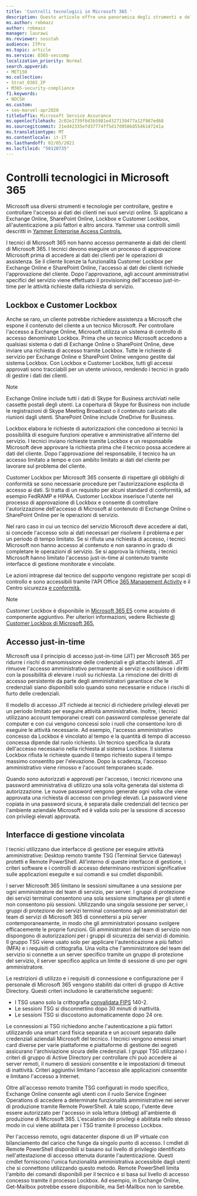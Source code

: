 ```yaml
---
title: 'Controlli tecnologici in Microsoft 365 '
description: Questo articolo offre una panoramica degli strumenti e delle tecnologie usati da Microsoft per il controllo tecnologico in Microsoft 365.
ms.author: robmazz
author: robmazz
manager: laurawi
ms.reviewer: sosstah
audience: ITPro
ms.topic: article
ms.service: O365-seccomp
localization_priority: Normal
search.appverid:
- MET150
ms.collection:
- Strat_O365_IP
- M365-security-compliance
f1.keywords:
- NOCSH
ms.custom:
- seo-marvel-apr2020
titleSuffix: Microsoft Service Assurance
ms.openlocfilehash: 2c02e1739f6d3b5981e4327139477a12f987ed68
ms.sourcegitcommit: 21ed42335efd37774ff5d17d9586d5546147241a
ms.translationtype: MT
ms.contentlocale: it-IT
ms.lasthandoff: 02/05/2021
ms.locfileid: "50120735"
---
```

# <a name="technology-controls-in-microsoft-365"></a>Controlli tecnologici in Microsoft 365 

Microsoft usa diversi strumenti e tecnologie per controllare, gestire e controllare l'accesso ai dati dei clienti nei suoi servizi online. Si applicano a Exchange Online, SharePoint Online, Lockbox e Customer Lockbox, all'autenticazione a più fattori e altro ancora. Yammer usa controlli simili descritti in [Yammer Enterprise Access Controls.](assurance-yammer-enterprise-access-controls.md)

I tecnici di Microsoft 365 non hanno accesso permanente ai dati dei clienti di Microsoft 365. I tecnici devono eseguire un processo di approvazione Microsoft prima di accedere ai dati dei clienti per le operazioni di assistenza. Se il cliente licenze la funzionalità Customer Lockbox per Exchange Online e SharePoint Online, l'accesso ai dati dei clienti richiede l'approvazione del cliente. Dopo l'approvazione, agli account amministrativi specifici del servizio viene effettuato il provisioning dell'accesso just-in-time per le attività richieste dalla richiesta di servizio.

## <a name="lockbox-and-customer-lockbox"></a>Lockbox e Customer Lockbox

Anche se raro, un cliente potrebbe richiedere assistenza a Microsoft che espone il contenuto del cliente a un tecnico Microsoft. Per controllare l'accesso a Exchange Online, Microsoft utilizza un sistema di controllo di accesso denominato Lockbox. Prima che un tecnico Microsoft accedono a qualsiasi sistema o dati di Exchange Online o SharePoint Online, deve inviare una richiesta di accesso tramite Lockbox. Tutte le richieste di servizio per Exchange Online e SharePoint Online vengono gestite dal sistema Lockbox. Con Lockbox e Customer Lockbox, tutti gli accessi approvati sono tracciabili per un utente univoco, rendendo i tecnici in grado di gestire i dati dei clienti.

> [!NOTE]
> Exchange Online include tutti i dati di Skype for Business archiviati nelle cassette postali degli utenti. La copertura di Skype for Business non include le registrazioni di Skype Meeting Broadcast o il contenuto caricato alle riunioni dagli utenti. SharePoint Online include OneDrive for Business.

Lockbox elabora le richieste di autorizzazioni che concedono ai tecnici la possibilità di eseguire funzioni operative e amministrative all'interno del servizio. I tecnici inviano richieste tramite Lockbox e un responsabile Microsoft deve approvare la richiesta prima che il tecnico possa accedere ai dati del cliente. Dopo l'approvazione del responsabile, il tecnico ha un accesso limitato a tempo e con ambito limitato ai dati del cliente per lavorare sul problema del cliente.

Customer Lockbox per Microsoft 365 consente di rispettare gli obblighi di conformità se sono necessarie procedure per l'autorizzazione esplicita di accesso ai dati. Si tratta di un requisito per alcuni standard di conformità, ad esempio FedRAMP e HIPAA. Customer Lockbox inserisce l'utente nel processo di approvazione di Lockbox e consente di controllare l'autorizzazione dell'accesso di Microsoft al contenuto di Exchange Online o SharePoint Online per le operazioni di servizio.

Nel raro caso in cui un tecnico del servizio Microsoft deve accedere ai dati, si concede l'accesso solo ai dati necessari per risolvere il problema e per un periodo di tempo limitato. Se si rifiuta una richiesta di accesso, i tecnici Microsoft non hanno accesso al contenuto e non saranno in grado di completare le operazioni di servizio. Se si approva la richiesta, i tecnici Microsoft hanno limitato l'accesso just-in-time al contenuto tramite interfacce di gestione monitorate e vincolate.

Le azioni intraprese dal tecnico del supporto vengono registrate per scopi di controllo e sono accessibili tramite l'API Office [365 Management Activity](/office/office-365-management-api/get-started-with-office-365-management-apis) e il Centro sicurezza [e conformità.](https://protection.office.com/)

>[!NOTE]
> Customer Lockbox è disponibile in [Microsoft 365 E5](https://products.office.com/business/office-365-enterprise-e5-business-software) come acquisto di componente aggiuntivo. Per ulteriori informazioni, vedere Richieste [di Customer Lockbox di Microsoft 365.](https://support.office.com/article/Office-365-Customer-Lockbox-Requests-36f9cdd1-e64c-421b-a7e4-4a54d16440a2)

## <a name="just-in-time-access"></a>Accesso just-in-time

Microsoft usa il principio di accesso just-in-time (JIT) per Microsoft 365 per ridurre i rischi di manomissione delle credenziali e gli attacchi laterali. JIT rimuove l'accesso amministrativo permanente ai servizi e sostituisce i diritti con la possibilità di elevare i ruoli su richiesta. La rimozione dei diritti di accesso persistente da parte degli amministratori garantisce che le credenziali siano disponibili solo quando sono necessarie e riduce i rischi di furto delle credenziali.

Il modello di accesso JIT richiede ai tecnici di richiedere privilegi elevati per un periodo limitato per eseguire attività amministrative. Inoltre, i tecnici utilizzano account temporanei creati con password complesse generate dal computer e con cui vengono concessi solo i ruoli che consentono loro di eseguire le attività necessarie. Ad esempio, l'accesso amministrativo concesso da Lockbox è vincolato al tempo e la quantità di tempo di accesso concessa dipende dal ruolo richiesto. Un tecnico specifica la durata dell'accesso necessario nella richiesta al sistema Lockbox. Il sistema Lockbox rifiuta le richieste quando il tempo richiesto supera il tempo massimo consentito per l'elevazione. Dopo la scadenza, l'accesso amministrativo viene rimosso e l'account temporaneo scade.

Quando sono autorizzati e approvati per l'accesso, i tecnici ricevono una password amministrativa di utilizzo una sola volta generata dal sistema di autorizzazione. Le nuove password vengono generate ogni volta che viene approvata una richiesta di accesso con privilegi elevati. La password viene copiata in una password sicura, è separata dalle credenziali del tecnico per l'ambiente aziendale Microsoft ed è valida solo per la sessione di accesso con privilegi elevati approvata.

## <a name="constrained-management-interfaces"></a>Interfacce di gestione vincolata

I tecnici utilizzano due interfacce di gestione per eseguire attività amministrative: Desktop remoto tramite TSG (Terminal Service Gateway) protetti e Remote PowerShell. All'interno di queste interfacce di gestione, i criteri software e i controlli di accesso determinano restrizioni significative sulle applicazioni eseguite e sui comandi e sui cmdlet disponibili.

I server Microsoft 365 limitano le sessioni simultanee a una sessione per ogni amministratore del team di servizio, per server. I gruppi di protezione dei servizi terminal consentono una sola sessione simultanea per gli utenti e non consentono più sessioni. Utilizzando una singola sessione per server, i gruppi di protezione dei servizi terminal consentono agli amministratori del team di servizi di Microsoft 365 di connettersi a più server contemporaneamente, in modo che gli amministratori possano svolgere efficacemente le proprie funzioni. Gli amministratori del team di servizio non dispongono di autorizzazioni per i gruppi di sicurezza dei servizi di dominio. Il gruppo TSG viene usato solo per applicare l'autenticazione a più fattori (MFA) e i requisiti di crittografia. Una volta che l'amministratore del team del servizio si connette a un server specifico tramite un gruppo di protezione del servizio, il server specifico applica un limite di sessione di uno per ogni amministratore.

Le restrizioni di utilizzo e i requisiti di connessione e configurazione per il personale di Microsoft 365 vengono stabiliti dai criteri di gruppo di Active Directory. Questi criteri includono le caratteristiche seguenti:

- I TSG usano solo la crittografia [convalidata FIPS](https://www.microsoft.com/TrustCenter/Compliance/FIPS) 140-2.
- Le sessioni TSG si disconnettino dopo 30 minuti di inattività.
- Le sessioni TSG si discostono automaticamente dopo 24 ore.

Le connessioni ai TSG richiedono anche l'autenticazione a più fattori utilizzando una smart card fisica separata e un account separato dalle credenziali aziendali Microsoft del tecnico. I tecnici vengono emessi smart card diverse per varie piattaforme e piattaforme di gestione dei segreti assicurano l'archiviazione sicura delle credenziali. I gruppi TSG utilizzano i criteri di gruppo di Active Directory per controllare chi può accedere ai server remoti, il numero di sessioni consentite e le impostazioni di timeout di inattività. Criteri aggiuntivi limitano l'accesso alle applicazioni consentite e limitano l'accesso a Internet.

Oltre all'accesso remoto tramite TSG configurati in modo specifico, Exchange Online consente agli utenti con il ruolo Service Engineer Operations di accedere a determinate funzionalità amministrative nei server di produzione tramite Remote PowerShell. A tale scopo, l'utente deve essere autorizzato per l'accesso in sola lettura (debug) all'ambiente di produzione di Microsoft 365. L'escalation dei privilegi è abilitata nello stesso modo in cui viene abilitata per i TSG tramite il processo Lockbox.

Per l'accesso remoto, ogni datacenter dispone di un IP virtuale con bilanciamento del carico che funge da singolo punto di accesso. I cmdlet di Remote PowerShell disponibili si basano sul livello di privilegio identificato nell'attestazione di accesso ottenuta durante l'autenticazione. Questi cmdlet forniscono l'unica funzionalità amministrativa accessibile dagli utenti che si connettono utilizzando questo metodo. Remote PowerShell limita l'ambito dei comandi disponibili per il tecnico e si basa sul livello di accesso concesso tramite il processo Lockbox. Ad esempio, in Exchange Online, Get-Mailbox potrebbe essere disponibile, ma Set-Mailbox non lo sarebbe.

